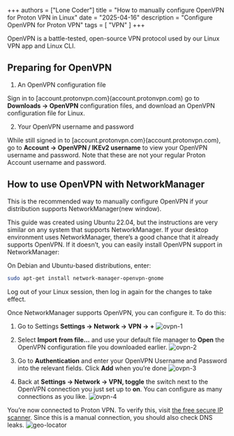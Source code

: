+++
authors = ["Lone Coder"]
title = "How to manually configure OpenVPN for Proton VPN in Linux"
date = "2025-04-16"
description = "Configure OpenVPN for Proton VPN"
tags = [
    "VPN"
]
+++

OpenVPN is a battle-tested, open-source VPN protocol used by our Linux VPN app and Linux CLI. 

## Preparing for OpenVPN

1. An OpenVPN configuration file

Sign in to [account.protonvpn.com}(account.protonvpn.com) go to **Downloads → OpenVPN** configuration files, and download an OpenVPN configuration file for Linux.

2. Your OpenVPN username and password

While still signed in to [account.protonvpn.com}(account.protonvpn.com), go to **Account → OpenVPN / IKEv2 username** to view your OpenVPN username and password. Note that these are not your regular Proton Account username and password.

## How to use OpenVPN with NetworkManager

This is the recommended way to manually configure OpenVPN if your distribution supports NetworkManager(new window).

This guide was created using Ubuntu 22.04, but the instructions are very similar on any system that supports NetworkManager. If your desktop environment uses NetworkManager, there’s a good chance that it already supports OpenVPN. If it doesn’t, you can easily install OpenVPN support in NetworkManager:

On Debian and Ubuntu-based distributions, enter:
```bash
sudo apt-get install network-manager-openvpn-gnome
```
Log out of your Linux session, then log in again for the changes to take effect. 

Once NetworkManager supports OpenVPN, you can configure it. To do this:

1. Go to Settings **Settings → Network → VPN → +**
![ovpn-1](/images/ovpn-linux-nm-1.webp)

2. Select **Import from file…** and use your default file manager to **Open** the OpenVPN configuration file you downloaded earlier. 
![ovpn-2](/images/ovpn-linux-nm-2.webp)

3. Go to **Authentication** and enter your OpenVPN Username and Password into the relevant fields. Click **Add** when you’re done 
![ovpn-3](/images/ovpn-linux-nm-3.webp)

4. Back at **Settings → Network → VPN, toggle** the switch next to the OpenVPN connection you just set up to **on**. You can configure as many connections as you like.
![ovpn-4](/images/ovpn-linux-nm-4.webp)

You’re now connected to Proton VPN. To verify this, visit [the free secure IP scanner](https://protonvpn.com/what-is-my-ip-address). Since this is a manual connection, you should also check DNS leaks.
![geo-locator](/images/ip-geo-locator.png)